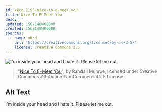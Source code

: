 ```yaml
---
id: xkcd.2196-nice-to-e-meet-you
title: Nice To E-Meet You
desc: ''
updated: 1567148400000
created: 1567148400000
sources:
  - name: xkcd
    url: 'https://creativecommons.org/licenses/by-nc/2.5/'
    license: Creative Commons 2.5
---
```

![I'm inside your head and I hate it. Please let me out.](https://imgs.xkcd.com/comics/nice_to_e_meet_you.png)
> "[Nice To E-Meet You](https://xkcd.com/2196/)", by Randall Munroe, licensed under Creative Commons Attribution-NonCommercial 2.5 License

## Alt Text
I'm inside your head and I hate it. Please let me out.

